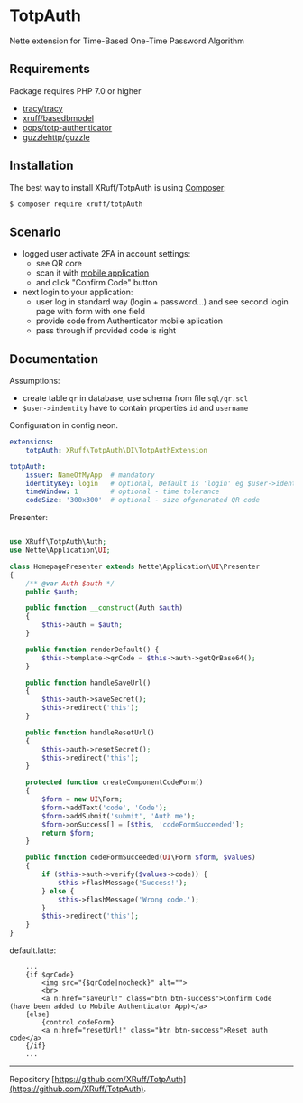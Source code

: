 TotpAuth
======

Nette extension for Time-Based One-Time Password Algorithm


Requirements
------------

Package requires PHP 7.0 or higher

- [tracy/tracy](https://github.com/tracy/tracy)
- [xruff/basedbmodel](https://github.com/xruff/basedbmodel)
- [oops/totp-authenticator](https://github.com/oops/totp-authenticator)
- [guzzlehttp/guzzle](https://github.com/oops/totp-authenticator)

Installation
------------

The best way to install XRuff/TotpAuth is using  [Composer](http://getcomposer.org/):

```sh
$ composer require xruff/totpAuth
```

Scenario
------------


* logged user activate 2FA in account settings:
  * see QR core
  * scan it with [mobile application](https://play.google.com/store/apps/details?id=com.google.android.apps.authenticator2&hl=cs)
  * and click "Confirm Code" button
* next login to your application:
  * user log in standard way (login + password...) and see second login page with form with one field
  * provide code from Authenticator mobile aplication
  * pass through if provided code is right


Documentation
------------

Assumptions:

* create table `qr` in database, use schema from file `sql/qr.sql`
* `$user->indentity` have to contain properties `id` and `username`

Configuration in config.neon.


```yml
extensions:
    totpAuth: XRuff\TotpAuth\DI\TotpAuthExtension

totpAuth:
    issuer: NameOfMyApp  # mandatory
    identityKey: login   # optional, Default is 'login' eg $user->identity->login
    timeWindow: 1        # optional - time tolerance
    codeSize: '300x300'  # optional - size ofgenerated QR code
```

Presenter:

```php

use XRuff\TotpAuth\Auth;
use Nette\Application\UI;

class HomepagePresenter extends Nette\Application\UI\Presenter
{
    /** @var Auth $auth */
    public $auth;

    public function __construct(Auth $auth)
    {
        $this->auth = $auth;
    }

    public function renderDefault() {
        $this->template->qrCode = $this->auth->getQrBase64();
    }

    public function handleSaveUrl()
    {
        $this->auth->saveSecret();
        $this->redirect('this');
    }

    public function handleResetUrl()
    {
        $this->auth->resetSecret();
        $this->redirect('this');
    }

    protected function createComponentCodeForm()
    {
        $form = new UI\Form;
        $form->addText('code', 'Code');
        $form->addSubmit('submit', 'Auth me');
        $form->onSuccess[] = [$this, 'codeFormSucceeded'];
        return $form;
    }

    public function codeFormSucceeded(UI\Form $form, $values)
    {
        if ($this->auth->verify($values->code)) {
            $this->flashMessage('Success!');
        } else {
            $this->flashMessage('Wrong code.');
        }
        $this->redirect('this');
    }
}
```

default.latte:

```smarty
    ...
    {if $qrCode}
        <img src="{$qrCode|nocheck}" alt="">
        <br>
        <a n:href="saveUrl!" class="btn btn-success">Confirm Code (have been added to Mobile Authenticator App)</a>
    {else}
        {control codeForm}
        <a n:href="resetUrl!" class="btn btn-success">Reset auth code</a>
    {/if}
    ...
```

-----

Repository [https://github.com/XRuff/TotpAuth](https://github.com/XRuff/TotpAuth).
